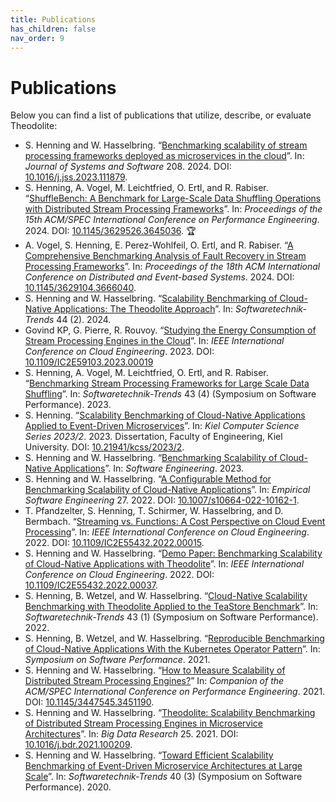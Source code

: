 ```yaml
---
title: Publications
has_children: false
nav_order: 9
---
```


# Publications

Below you can find a list of publications that utilize, describe, or evaluate Theodolite:

* S. Henning and W. Hasselbring. “[Benchmarking scalability of stream processing frameworks deployed as microservices in the cloud](https://doi.org/10.1016/j.jss.2023.111879)”. In: *Journal of Systems and Software* 208. 2024. DOI: [10.1016/j.jss.2023.111879](https://doi.org/10.1016/j.jss.2023.111879).
* S. Henning, A. Vogel, M. Leichtfried, O. Ertl, and R. Rabiser. “[ShuffleBench: A Benchmark for Large-Scale Data Shuffling Operations with Distributed Stream Processing Frameworks](https://doi.org/10.1145/3629526.3645036)”. In: *Proceedings of the 15th ACM/SPEC International Conference on Performance Engineering*. 2024. DOI: [10.1145/3629526.3645036](https://doi.org/10.1145/3629526.3645036). <span title="Best Industry Paper">🏆</span>
* A. Vogel, S. Henning, E. Perez-Wohlfeil, O. Ertl, and R. Rabiser. “[A Comprehensive Benchmarking Analysis of Fault Recovery in Stream Processing Frameworks](https://doi.org/10.1145/3629104.3666040)”. In: *Proceedings of the 18th ACM International Conference on Distributed and Event-based Systems*. 2024. DOI: [10.1145/3629104.3666040](https://doi.org/10.1145/3629104.3666040).
* S. Henning and W. Hasselbring. “[Scalability Benchmarking of Cloud-Native Applications: The Theodolite Approach](https://dl.gi.de/items/cbcd658b-6a2f-47f6-9155-e972a5b00ef7)”. In: *Softwaretechnik-Trends* 44 (2). 2024.
* Govind KP, G. Pierre, R. Rouvoy. “[Studying the Energy Consumption of Stream Processing Engines in the Cloud](https://inria.hal.science/hal-04164074/file/main.pdf)”. In: *IEEE International Conference on Cloud Engineering*. 2023. DOI: [10.1109/IC2E59103.2023.00019](https://doi.org/10.1109/IC2E59103.2023.00019)
* S. Henning, A. Vogel, M. Leichtfried, O. Ertl, and R. Rabiser. “[Benchmarking Stream Processing Frameworks for Large Scale Data Shuffling](https://dl.gi.de/items/594e1716-4701-4c32-9ae4-feec61c2bcf5)”. In: *Softwaretechnik-Trends* 43 (4) (Symposium on Software Performance). 2023.
* S. Henning. “[Scalability Benchmarking of Cloud-Native Applications Applied to Event-Driven Microservices](https://doi.org/10.21941/kcss/2023/2)”. In: *Kiel Computer Science Series 2023/2*. 2023. Dissertation, Faculty of Engineering, Kiel University. DOI: [10.21941/kcss/2023/2](https://doi.org/10.21941/kcss/2023/2).
* S. Henning and W. Hasselbring. “[Benchmarking Scalability of Cloud-Native Applications](https://dl.gi.de/bitstream/handle/20.500.12116/40081/paper16.pdf)”. In: *Software Engineering*. 2023.
* S. Henning and W. Hasselbring. “[A Configurable Method for Benchmarking Scalability of Cloud-Native Applications](https://doi.org/10.1007/s10664-022-10162-1)”. In: *Empirical Software Engineering* 27. 2022. DOI: [10.1007/s10664-022-10162-1](https://doi.org/10.1007/s10664-022-10162-1).
* T. Pfandzelter, S. Henning, T. Schirmer, W. Hasselbring, and D. Bermbach. “[Streaming vs. Functions: A Cost Perspective on Cloud Event Processing](https://arxiv.org/pdf/2204.11509)”. In: *IEEE International Conference on Cloud Engineering*. 2022. DOI: [10.1109/IC2E55432.2022.00015](https://doi.org/10.1109/IC2E55432.2022.00015).
* S. Henning and W. Hasselbring. “[Demo Paper: Benchmarking Scalability of Cloud-Native Applications with Theodolite](https://oceanrep.geomar.de/id/eprint/57336/)”. In: *IEEE International Conference on Cloud Engineering*. 2022. DOI: [10.1109/IC2E55432.2022.00037](https://doi.org/10.1109/IC2E55432.2022.00037).
* S. Henning, B. Wetzel, and W. Hasselbring. “[Cloud-Native Scalability Benchmarking with Theodolite Applied to the TeaStore Benchmark](https://dl.gi.de/server/api/core/bitstreams/40679f35-e37f-4991-9c5a-7332ec23f4ea/content)”. In: *Softwaretechnik-Trends* 43 (1) (Symposium on Software Performance). 2022.
* S. Henning, B. Wetzel, and W. Hasselbring. “[Reproducible Benchmarking of Cloud-Native Applications With the Kubernetes Operator Pattern](http://ceur-ws.org/Vol-3043/short5.pdf)”. In: *Symposium on Software Performance*. 2021.
* S. Henning and W. Hasselbring. “[How to Measure Scalability of Distributed Stream Processing Engines?](https://research.spec.org/icpe_proceedings/2021/companion/p85.pdf)” In: *Companion of the ACM/SPEC International Conference on Performance Engineering*. 2021. DOI: [10.1145/3447545.3451190](https://doi.org/10.1145/3447545.3451190).
* S. Henning and W. Hasselbring. “[Theodolite: Scalability Benchmarking of Distributed Stream Processing Engines in Microservice Architectures](https://arxiv.org/pdf/2009.00304)”. In: *Big Data Research* 25. 2021. DOI: [10.1016/j.bdr.2021.100209](https://doi.org/10.1016/j.bdr.2021.100209).
* S. Henning and W. Hasselbring. “[Toward Efficient Scalability Benchmarking of Event-Driven Microservice Architectures at Large Scale](https://fb-swt.gi.de/fileadmin/FB/SWT/Softwaretechnik-Trends/Verzeichnis/Band_40_Heft_3/SSP2020_Henning.pdf)”. In: *Softwaretechnik-Trends* 40 (3) (Symposium on Software Performance). 2020.
